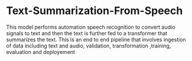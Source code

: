 # Text-Summarization-From-Speech 
This model performs automation speech recognition to convert audio signals to text and then the text is further fed to a transformer that summarizes the text.
This is an end to end pipeline that involves ingestion of data including text and audio, validation, transformation ,training, evaluation and deployement  
